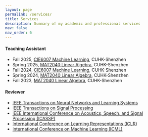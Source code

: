 ```yaml
---
layout: page
permalink: /services/
title: Services
description: Summary of my academic and professional services
nav: false
nav_order: 6
---
```


#### Teaching Assistant
- Fall 2025, [CIE6007 Machine Learning](https://www.cuhk.edu.cn/en/course/11167), CUHK-Shenzhen
- Spring 2025, [MAT2040 Linear Algebra](https://www.cuhk.edu.cn/en/course/8058), CUHK-Shenzhen
- Fall 2024, [CIE6007 Machine Learning](https://www.cuhk.edu.cn/en/course/11167), CUHK-Shenzhen
- Spring 2024, [MAT2040 Linear Algebra](https://www.cuhk.edu.cn/en/course/8058), CUHK-Shenzhen
- Fall 2023, [MAT2040 Linear Algebra](https://www.cuhk.edu.cn/en/course/8058), CUHK-Shenzhen

#### Reviewer
- [IEEE Transactions on Neural Networks and Learning Systems](https://ieeexplore.ieee.org/xpl/RecentIssue.jsp?punumber=5962385)
- [IEEE Transactions on Signal Processing](https://ieeexplore.ieee.org/xpl/RecentIssue.jsp?punumber=78)
- [IEEE International Conference on Acoustics, Speech, and Signal Processing (ICASSP)](https://ieeexplore.ieee.org/xpl/conhome/1000002/all-proceedings)
- [International Conference on Learning Representations (ICLR)](https://iclr.cc)
- [International Conference on Machine Learning (ICML)](https://icml.cc)